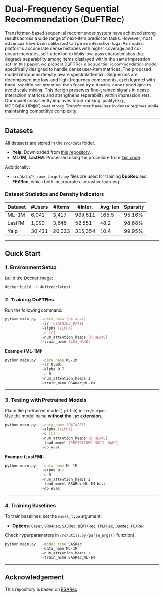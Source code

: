 # Dual-Frequency Sequential Recommendation (DuFTRec)

Transformer-based sequential recommender system have achieved strong results across a wide range of next-item prediction tasks. However, most advances have been calibrated to sparse interaction logs. As modern platforms accumulate dense histories with higher coverage and co-occurrencerates, self-attention exhibits low-pass characteristics that degrade separability among items displayed within the same impression set. In this paper, we present DuFTRec a sequential recommendation model specifically designed to handle dense user-item matrices. The proposed model introduces density aware spectralattention. Sequences are decomposed into low-and high-frequency components, each learned with band-specific self attention, then fused by a density-conditioned gate to avoid scale mixing. This design preserves fine-grained signals in dense interaction matrices and strengthens separability within impression sets. Our model consistently improves top-𝐾 ranking quality(e.g., NDCG@K,HR@K) over strong Transformer baselines in dense regimes while maintaining competitive complexity.

---

## Datasets

All datasets are stored in the `src/data` folder.

- **Yelp**: Downloaded from [this repository](https://github.com/Woeee/FMLP-Rec).  
- **ML-1M, LastFM**: Processed using the procedure from [this code](https://github.com/RUCAIBox/CIKM2020-S3Rec/blob/master/data/data_process.py).  

Additionally:  
- `src/data/*_same_target.npy` files are used for training **DuoRec** and **FEARec**, which both incorporate contrastive learning.  
### Dataset Statistics and Density Indicators

| Dataset | #Users | #Items | #Inter. | Avg. len | Sparsity |
|---------|--------|--------|---------|----------|----------|
| ML-1M   | 6,041  | 3,417  | 999,611 | 165.5    | 95.16%   |
| LastFM  | 1,090  | 3,646  | 52,551  | 48.2     | 98.68%   |
| Yelp    | 30,431 | 20,033 | 316,354 | 10.4     | 99.95%   |
---

## Quick Start

### 1. Environment Setup

Build the Docker image:
```bash
docker build -t duftrec:latest .
```

### 2. Training DuFTRec

Run the following command:
```bash
python main.py  --data_name [DATASET]
                --lr [LEARNING_RATE]
                --alpha [ALPHA]
                --c [C]
                --num_attention_heads [N_HEADS]
                --train_name [LOG_NAME]
```

**Example (ML-1M):**
```bash
python main.py  --data_name ML-1M
                --lr 0.001
                --alpha 0.7
                --c 5
                --num_attention_heads 1
                --train_name BSARec_ML-1M
```

---

### 3. Testing with Pretrained Models

Place the pretrained model (`.pt` file) in `src/output`.  
Use the model name **without the `.pt` extension**.  

```bash
python main.py  --data_name [DATASET]
                --alpha [ALPHA]
                --c [C]
                --num_attention_heads [N_HEADS]
                --load_model [PRETRAINED_MODEL_NAME]
                --do_eval
```

**Example (LastFM):**
```bash
python main.py  --data_name ML-1M
                --alpha 0.7
                --c 5
                --num_attention_heads 1
                --load_model BSARec_ML-1M_best
                --do_eval
```

---

### 4. Training Baselines

To train baselines, set the `model_type` argument:

- **Options**: `Caser`, `GRU4Rec`, `SASRec`, `BERT4Rec`, `FMLPRec`, `DuoRec`, `FEARec`  

Check hyperparameters in `src/utils.py` (`parse_args()` function).

```bash
python main.py  --model_type SASRec
                --data_name ML-1M
                --num_attention_heads 1
                --train_name SASRec_ML-1M
```

---

## Acknowledgement

This repository is based on [BSARec](https://github.com/yehjin-shin/BSARec).  
